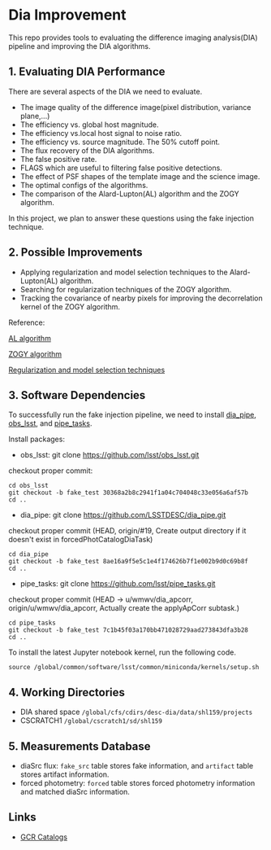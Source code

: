 # Dia Improvement

This repo provides tools to evaluating the difference imaging analysis(DIA) pipeline and improving the DIA algorithms.

## 1. Evaluating DIA Performance

There are several aspects of the DIA we need to evaluate.
- The image quality of the difference image(pixel distribution, variance plane,...)
- The efficiency vs. global host magnitude.
- The efficiency vs.local host signal to noise ratio.
- The efficiency vs. source magnitude. The 50% cutoff point.
- The flux recovery of the DIA algorithms.
- The false positive rate.
- FLAGS which are useful to filtering false positive detections.
- The effect of PSF shapes of the template image and the science image.
- The optimal configs of the algorithms.
- The comparison of the Alard-Lupton(AL) algorithm and the ZOGY algorithm.

In this project, we plan to answer these questions using the fake injection technique.


## 2. Possible Improvements

- Applying regularization and model selection techniques to the Alard-Lupton(AL) algorithm.
- Searching for regularization techniques of the ZOGY algorithm.
- Tracking the covariance of nearby pixels for improving the decorrelation kernel of the ZOGY algorithm.

Reference:

[AL algorithm](https://arxiv.org/abs/astro-ph/9712287)

[ZOGY algorithm](https://arxiv.org/abs/1601.02655)

[Regularization and model selection techniques](https://arxiv.org/pdf/1512.04655.pdf)

## 3. Software Dependencies

To successfully run the fake injection pipeline, we need to install [dia_pipe](https://github.com/LSSTDESC/dia_pipe), [obs_lsst](https://github.com/lsst/obs_lsst), and [pipe_tasks](https://github.com/lsst/pipe_tasks).

Install packages:

- obs_lsst: git clone https://github.com/lsst/obs_lsst.git

checkout proper commit:
```
cd obs_lsst
git checkout -b fake_test 30368a2b8c2941f1a04c704048c33e056a6af57b
cd ..
```

- dia_pipe: git clone https://github.com/LSSTDESC/dia_pipe.git

checkout proper commit (HEAD, origin/#19, Create output directory if it doesn't exist in forcedPhotCatalogDiaTask)
```
cd dia_pipe
git checkout -b fake_test 8ae16a9f5e5c1e4f174626b7f1e002b9d0c69b8f
cd ..
```

- pipe_tasks: git clone https://github.com/lsst/pipe_tasks.git

checkout proper commit (HEAD -> u/wmwv/dia_apcorr, origin/u/wmwv/dia_apcorr, Actually create the applyApCorr subtask.)
```
cd pipe_tasks
git checkout -b fake_test 7c1b45f03a170bb471028729aad273843dfa3b28
cd ..
```

 To install the latest Jupyter notebook kernel, run the following code.
 
 `source /global/common/software/lsst/common/miniconda/kernels/setup.sh`

## 4. Working Directories

- DIA shared space `/global/cfs/cdirs/desc-dia/data/shl159/projects`
- CSCRATCH1 `/global/cscratch1/sd/shl159`

## 5. Measurements Database
- diaSrc flux: `fake_src` table stores fake information, and `artifact` table stores artifact information.
- forced photometry: `forced` table stores forced photometry information and matched diaSrc information.

## Links

- [GCR Catalogs](https://github.com/LSSTDESC/gcr-catalogs)
